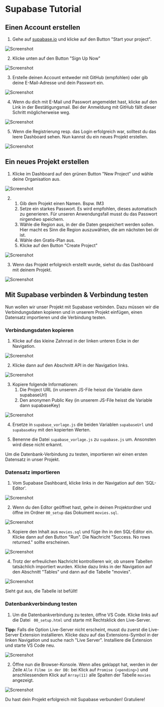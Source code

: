 # Supabase Tutorial

## Einen Account erstellen

1. Gehe auf [supabase.io](https://supabase.io/) und klicke auf den Button "Start your project".

![Screenshot](../assets/Supabase_Tutorial_1.png)

2. Klicke unten auf den Button "Sign Up Now"

![Screenshot](../assets/Supabase_Tutorial_2.png)

3. Erstelle deinen Account entweder mit GitHub (empfohlen) oder gib deine E-Mail-Adresse und dein Passwort ein.

![Screenshot](../assets/Supabase_Tutorial_3.png)

4. Wenn du dich mit E-Mail und Passwort angemeldet hast, klicke auf den Link in der Bestätigungsmail. Bei der Anmeldung mit GitHub fällt dieser Schritt möglicherweise weg.

![Screenshot](../assets/Supabase_Tutorial_4.png)

5. Wenn die Registrierung resp. das Login erfolgreich war, solltest du das leere Dashboard sehen. Nun kannst du ein neues Projekt erstellen.

![Screenshot](../assets/Supabase_Tutorial_5.png)

## Ein neues Projekt erstellen

1. Klicke im Dashboard auf den grünen Button "New Project" und wähle deine Organisation aus.

![Screenshot](../assets/Supabase_Tutorial_51.png)

2.  1. Gib dem Projekt einen Namen. Bspw. IM3
    2. Setze ein starkes Passwort. Es wird empfohlen, dieses automatisch zu generieren. Für unseren Anwendungsfall musst du das Passwort nirgendwo speichern.
    3. Wähle die Region aus, in der die Daten gespeichert werden sollen. Hier macht es Sinn die Region auszuwählen, die am nächsten bei dir ist.
    4. Wähle den Gratis-Plan aus.
    5. Klicke auf den Button "Create Project"

![Screenshot](../assets/Supabase_Tutorial_6.png)

3. Wenn das Projekt erfolgreich erstellt wurde, siehst du das Dashboard mit deinem Projekt.

![Screenshot](../assets/Supabase_Tutorial_7.png)

## Mit Supabase verbinden & Verbindung testen

Nun wollen wir unser Projekt mit Supabase verbinden. Dazu müssen wir die Verbindungsdaten kopieren und in unserem Projekt einfügen, einen Datensatz importieren und die Verbindung testen.

### Verbindungsdaten kopieren

1. Klicke auf das kleine Zahnrad in der linken unteren Ecke in der Navigation.

![Screenshot](../assets/Supabase_Tutorial_7.png)

2. Klicke dann auf den Abschnitt API in der Navigation links.

![Screenshot](../assets/Supabase_Tutorial_8.png)

3. Kopiere folgende Informationen:
    1. Die Project URL (in unserem JS-File heisst die Variable dann supabaseUrl)
    2. Den anonymen Public Key (in unserem JS-File heisst die Variable dann supabaseKey)


![Screenshot](../assets/Supabase_Tutorial_9.png)

4. Ersetze in `supabase_vorlage.js` die beiden Variablen `supabaseUrl` und `supabaseKey` mit den kopierten Werten. 

5. Benenne die Datei `supabase_vorlage.js` zu `supabase.js` um. Ansonsten wird diese nicht erkannt.

Um die Datenbank-Verbindung zu testen, importieren wir einen ersten Datensatz in unser Projekt.

### Datensatz importieren

1. Vom Supabase Dashboard, klicke links in der Navigation auf den 'SQL-Editor'.

![Screenshot](../assets/Supabase_Tutorial_10.png)

2. Wenn du den Editor geöffnet hast, gehe in deinen Projektordner und öffne im Ordner `00_setup` das Dokument `movies.sql`. 

![Screenshot](../assets/Supabase_Tutorial_11.png)

3. Kopiere den Inhalt aus `movies.sql` und füge ihn in den SQL-Editor ein. Klicke dann auf den Button "Run". Die Nachricht "Success. No rows returned." sollte erscheinen.

![Screenshot](../assets/Supabase_Tutorial_12.png)

4. Trotz der erfreulichen Nachricht kontrollieren wir, ob unsere Tabellen tatsächlich importiert wurden. Klicke dazu links in der Navigation auf den Abschnitt "Tables" und dann auf die Tabelle "movies".

![Screenshot](../assets/Supabase_Tutorial_13.png)

Sieht gut aus, die Tabelle ist befüllt!

### Datenbankverbindung testen

1. Um die Datenbankverbindung zu testen, öffne VS Code. Klicke links auf die Datei ` 00_setup.html` und starte mit Rechtsklick den Live-Server.

**Tipp:** Falls die Option Live-Server nicht erscheint, musst du zuerst die Live-Server Extension installieren. Klicke dazu auf das Extensions-Symbol in der linken Navigation und suche nach "Live Server". Installiere die Extension und starte VS Code neu.

![Screenshot](../assets/Supabase_Tutorial_14.png)

2. Öffne nun die Browser-Konsole. Wenn alles geklappt hat, werden in der Zeile `Alle Filme in der DB:` bei Klick auf  `Promise {<pending>}` und anschliessendem Klick auf `Array(11)` alle Spalten der Tabelle `movies` angezeigt.

![Screenshot](../assets/Supabase_Tutorial_15.png)

Du hast dein Projekt erfolgreich mit Supabase verbunden! Gratuliere!